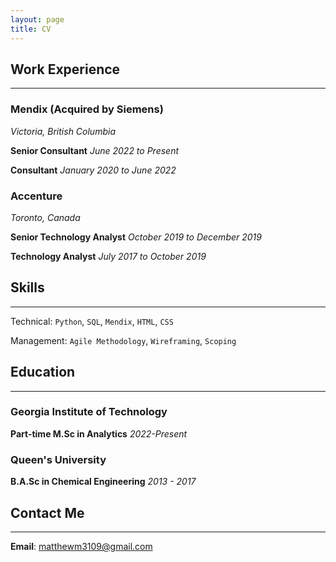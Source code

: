 ```yaml
---
layout: page
title: CV
---
```

<!-- minimilist CV as .md -->

## Work Experience
***

### Mendix (Acquired by Siemens)
_Victoria, British Columbia_

**Senior Consultant**
_June 2022 to Present_

**Consultant**
_January 2020 to June 2022_

### Accenture
_Toronto, Canada_

**Senior Technology Analyst**
_October 2019 to December 2019_

**Technology Analyst**
_July 2017 to October 2019_


## Skills
***

Technical: `Python`, `SQL`, `Mendix`, `HTML`, `CSS`

Management: `Agile Methodology`, `Wireframing`, `Scoping`


## Education
***
### Georgia Institute of Technology
**Part-time M.Sc in Analytics**
_2022-Present_

### Queen's University 
**B.A.Sc in Chemical Engineering**
_2013 - 2017_


## Contact Me 
***

**Email**: <matthewm3109@gmail.com>


